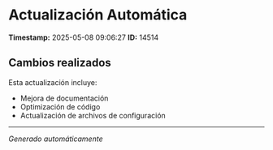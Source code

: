 # Actualización Automática

**Timestamp:** 2025-05-08 09:06:27
**ID:** 14514

## Cambios realizados

Esta actualización incluye:
- Mejora de documentación
- Optimización de código
- Actualización de archivos de configuración

---
*Generado automáticamente*
